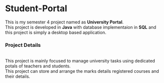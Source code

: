 # Student-Portal
This is my semester 4 project named as <b>University Portal</b>.
<br>
This project is developed in <b>Java</b> with database implementaion in <b>SQL</b> and this project is simply a desktop based application.
<br>
<h3>Project Details</h3>
<br>
This project is mainly focused to manage university tasks using dedicated potals of teachers and students.
<br>
This project can store and arrange the marks details registered courses and their details.
